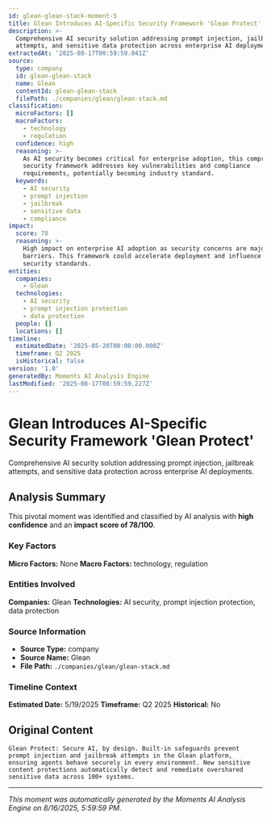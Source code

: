 ```yaml
---
id: glean-glean-stack-moment-5
title: Glean Introduces AI-Specific Security Framework 'Glean Protect'
description: >-
  Comprehensive AI security solution addressing prompt injection, jailbreak
  attempts, and sensitive data protection across enterprise AI deployments.
extractedAt: '2025-08-17T00:59:59.041Z'
source:
  type: company
  id: glean-glean-stack
  name: Glean
  contentId: glean-glean-stack
  filePath: ./companies/glean/glean-stack.md
classification:
  microFactors: []
  macroFactors:
    - technology
    - regulation
  confidence: high
  reasoning: >-
    As AI security becomes critical for enterprise adoption, this comprehensive
    security framework addresses key vulnerabilities and compliance
    requirements, potentially becoming industry standard.
  keywords:
    - AI security
    - prompt injection
    - jailbreak
    - sensitive data
    - compliance
impact:
  score: 78
  reasoning: >-
    High impact on enterprise AI adoption as security concerns are major
    barriers. This framework could accelerate deployment and influence industry
    security standards.
entities:
  companies:
    - Glean
  technologies:
    - AI security
    - prompt injection protection
    - data protection
  people: []
  locations: []
timeline:
  estimatedDate: '2025-05-20T00:00:00.000Z'
  timeframe: Q2 2025
  isHistorical: false
version: '1.0'
generatedBy: Moments AI Analysis Engine
lastModified: '2025-08-17T00:59:59.227Z'
---
```

# Glean Introduces AI-Specific Security Framework 'Glean Protect'

Comprehensive AI security solution addressing prompt injection, jailbreak attempts, and sensitive data protection across enterprise AI deployments.

## Analysis Summary

This pivotal moment was identified and classified by AI analysis with **high confidence** and an **impact score of 78/100**.

### Key Factors

**Micro Factors:** None
**Macro Factors:** technology, regulation

### Entities Involved

**Companies:** Glean
**Technologies:** AI security, prompt injection protection, data protection



### Source Information

- **Source Type:** company
- **Source Name:** Glean
- **File Path:** `./companies/glean/glean-stack.md`

### Timeline Context

**Estimated Date:** 5/19/2025
**Timeframe:** Q2 2025
**Historical:** No

## Original Content

```
Glean Protect: Secure AI, by design. Built-in safeguards prevent prompt injection and jailbreak attempts in the Glean platform, ensuring agents behave securely in every environment. New sensitive content protections automatically detect and remediate overshared sensitive data across 100+ systems.
```

---

*This moment was automatically generated by the Moments AI Analysis Engine on 8/16/2025, 5:59:59 PM.*
